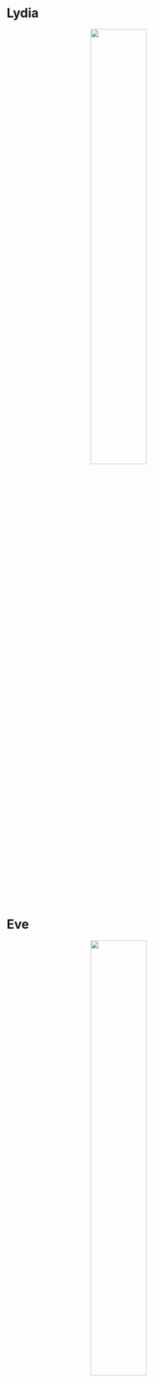 # Lydia
<p align="center">
<img src="https://user-images.githubusercontent.com/87342008/226774825-8407cc20-9b8d-48cc-8cb5-c251562307be.png" width="50%" >
</p>

# Eve
<p align="center">
<img src="https://user-images.githubusercontent.com/87342008/227112560-caa3ad30-9995-44c0-85d6-7671b1ecf76e.png" width="50%" >
</p>


## Live
check out live website on vercel
https://lydia.vercel.app/

## Setup
Download [Node.js](https://nodejs.org/en/download/).
Run this followed commands:

``` bash
# Install dependencies (only the first time)
npm install

# Run the local server at localhost:8080
npm run dev

# Build for production in the dist/ directory
npm run build
```
